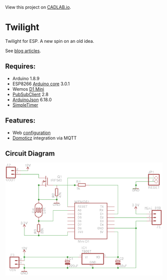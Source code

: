 View this project on [CADLAB.io](https://cadlab.io/project/1212).

# Twilight
Twilight for ESP. A new spin on an old idea.

See [blog articles](https://programmablehardware.blogspot.ie/search?q=twilight).

## Requires:
- Arduino 1.8.9
- ESP8266 [Arduino core](https://github.com/esp8266/Arduino) 3.0.1
- Wemos [D1 Mini](https://wiki.wemos.cc/products:d1:d1_mini)
- [PubSubClient](https://pubsubclient.knolleary.net) 2.8
- [ArduinoJson](https://github.com/bblanchon/ArduinoJson) 6.18.0
- [SimpleTimer](https://github.com/schinken/SimpleTimer)

## Features:
- Web [configuration](https://github.com/jscrane/WebConfiguredESP)
- [Domoticz](https://domoticz.com) integration via MQTT

## Circuit Diagram
![Schematic](eagle/schematic.png)

